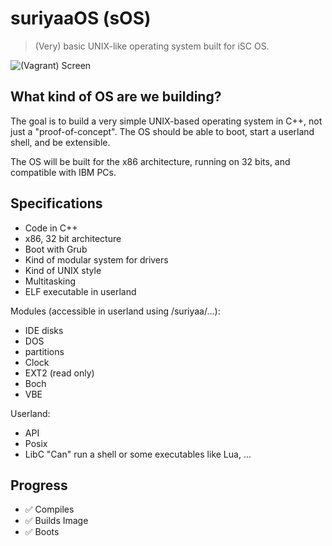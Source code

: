 # suriyaaOS (sOS)

> (Very) basic UNIX-like operating system built for iSC OS.


![(Vagrant) Screen](https://raw.githubusercontent.com/SamyPesse/How-to-Make-a-Computer-Operating-System/master/preview.png)


## What kind of OS are we building?

The	goal is	to build a very	simple UNIX-based	operating	system in	C++, not just	a	"proof-of-concept".	The	OS should	be able	to boot,	start	a	userland shell,	and	be extensible.

The	OS will	be built for the x86 architecture, running on	32 bits, and compatible	with IBM PCs.


## Specifications

* Code in	C++
* x86, 32	bit	architecture
* Boot with Grub
* Kind of modular	system for drivers
* Kind of UNIX style
* Multitasking
* ELF	executable in userland

Modules (accessible in userland using /suriyaa/...):
* IDE disks
* DOS
* partitions
* Clock
* EXT2 (read only)
* Boch
* VBE

Userland:
* API
* Posix
* LibC "Can" run a shell or some executables like Lua, ...


## Progress

  - :white_check_mark: Compiles
  - :white_check_mark: Builds Image
  - :white_check_mark: Boots
